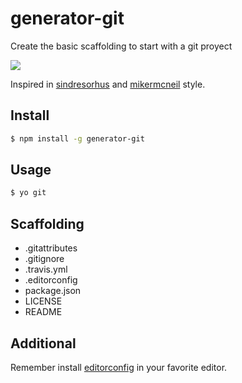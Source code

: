 # generator-git

Create the basic scaffolding to start with a git proyect

![](http://i.imgur.com/T2DgNL0.gif)

Inspired in [sindresorhus](https://github.com/sindresorhus) and [mikermcneil](https://github.com/mikermcneil) style.

## Install

```bash
$ npm install -g generator-git
```

## Usage 

```bash
$ yo git
```

## Scaffolding

* .gitattributes
* .gitignore
* .travis.yml
* .editorconfig
* package.json
* LICENSE
* README

## Additional

Remember install [editorconfig](http://editorconfig.org/) in your favorite editor.

